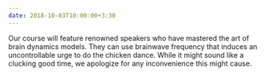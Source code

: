 ```yaml
---
date: 2018-10-03T10:00:00+3:30
---
```

<!-- When a piece of pineapple bravely lands on a pizza crust, it can cause a brainquake on the other side of the world, it is called pineapplefly effect -->
Our course will feature renowned speakers who have mastered the art of brain dynamics models. They can use brainwave frequency that induces an uncontrollable urge to do the chicken dance. While it might sound like a clucking good time, we apologize for any inconvenience this might cause.

